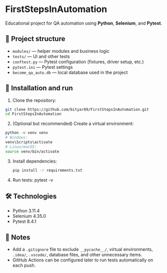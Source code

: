 # FirstStepsInAutomation

Educational project for QA automation using **Python**, **Selenium**, and **Pytest**.

## 📂 Project structure

- `modules/` — helper modules and business logic  
- `tests/` — UI and other tests  
- `conftest.py` — Pytest configuration (fixtures, driver setup, etc.)  
- `pytest.ini` — Pytest settings  
- `become_qa_auto.db` — local database used in the project  

## 🚀 Installation and run

1. Clone the repository:

```bash
git clone https://github.com/bityar89/FirstStepsInAutomation.git
cd FirstStepsInAutomation
```

2. (Optional but recommended) Create a virtual environment:

```bash
python -m venv venv
# Windows:
venv\Scripts\activate
# Linux/macOS:
source venv/bin/activate
```


 
3. Install dependencies:
   ```bash
   pip install -r requirements.txt
   ```


4. Run tests:
   pytest -v  

## 🛠 Technologies

- Python 3.11.4  
- Selenium 4.35.0  
- Pytest 8.4.1  

## 📌 Notes

- Add a `.gitignore` file to exclude `__pycache__/`, virtual environments, `.idea/`, `.vscode/`, database files, and other unnecessary items.  
- GitHub Actions can be configured later to run tests automatically on each push.  
